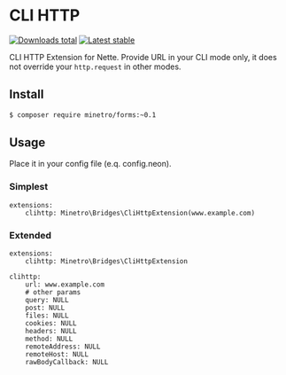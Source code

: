 # CLI HTTP

[![Downloads total](https://img.shields.io/packagist/dt/minetro/cli-http-extension.svg?style=flat)](https://packagist.org/packages/minetro/cli-http-extension)
[![Latest stable](https://img.shields.io/packagist/v/minetro/cli-http-extension.svg?style=flat)](https://packagist.org/packages/minetro/cli-http-extension)

CLI HTTP Extension for Nette. Provide URL in your CLI mode only, it does not override your `http.request` in other modes.

## Install
```sh
$ composer require minetro/forms:~0.1
```

## Usage

Place it in your config file (e.q. config.neon).

### Simplest
```neon
extensions:
    clihttp: Minetro\Bridges\CliHttpExtension(www.example.com)
```

### Extended

```neon
extensions:
    clihttp: Minetro\Bridges\CliHttpExtension

clihttp:
    url: www.example.com
    # other params
    query: NULL
    post: NULL
    files: NULL
    cookies: NULL
    headers: NULL
    method: NULL
    remoteAddress: NULL
    remoteHost: NULL
    rawBodyCallback: NULL
```

